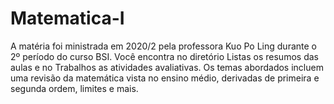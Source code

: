 # Matematica-I

A matéria foi ministrada em 2020/2 pela professora Kuo Po Ling durante o 2º período do curso BSI.
Você encontra no diretório Listas os resumos das aulas e no Trabalhos as atividades avaliativas.
Os temas abordados incluem uma revisão da matemática vista no ensino médio, derivadas de primeira
e segunda ordem, limites e mais.
